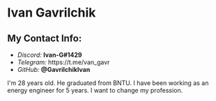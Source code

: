 <h1>Ivan Gavrilchik</h1>
<h2>My Contact Info:</h2>
<ul>
  <li> <i>Discord:</i> <b>Ivan-G#1429</b> </li>
   <li> <i>Telegram:</i> https://t.me/van_gavr </li>
   <li> <i>GitHub:</i> <b>@GavrilchikIvan</b> </li>
  </ul>
I'm 28 years old. He graduated from BNTU. I have been working as an energy engineer for 5 years. I want to change my profession.
